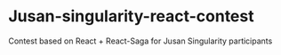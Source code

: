 # Jusan-singularity-react-contest
Contest based on React + React-Saga for Jusan Singularity participants 

